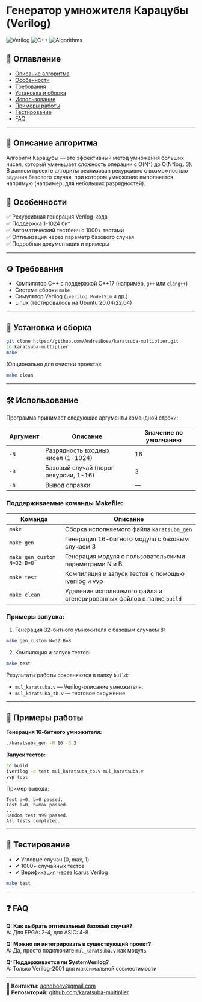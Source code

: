 # Генератор умножителя Карацубы (Verilog)

![Verilog](https://img.shields.io/badge/Verilog-FF6600?style=for-the-badge)
![C++](https://img.shields.io/badge/C++-00599C?style=for-the-badge\&logo=cplusplus)
![Algorithms](https://img.shields.io/badge/Algorithm-Karatsuba-blue)

## 📌 Оглавление

* [Описание алгоритма](#описание-алгоритма)
* [Особенности](#особенности)
* [Требования](#требования)
* [Установка и сборка](#установка-и-сборка)
* [Использование](#использование)
* [Примеры работы](#примеры-работы)
* [Тестирование](#тестирование)
* [FAQ](#faq)

---

## 📖 Описание алгоритма

Алгоритм Карацубы — это эффективный метод умножения больших чисел, который уменьшает сложность операции с O(N²) до O(N^log₂ 3). В данном проекте алгоритм реализован рекурсивно с возможностью задания базового случая, при котором умножение выполняется напрямую (например, для небольших разрядностей).

## 🌟 Особенности

✅ Рекурсивная генерация Verilog-кода  
✅ Поддержка 1-1024 бит  
✅ Автоматический тестбенч с 1000+ тестами  
✅ Оптимизация через параметр базового случая  
✅ Подробная документация и примеры


---

## ⚙️ Требования

* Компилятор C++ с поддержкой C++17 (например, `g++` или `clang++`)
* Система сборки `make`
* Симулятор Verilog (`iverilog`, `ModelSim` и др.)
* Linux (тестировалось на Ubuntu 20.04/22.04)

---

## 🔧 Установка и сборка

```bash
git clone https://github.com/AndreiBoev/karatsuba-multiplier.git
cd karatsuba-multiplier
make
```

(Опционально для очистки проекта):

```bash
make clean
```

---
## 🛠 Использование

Программа принимает следующие аргументы командной строки:

| Аргумент | Описание | Значение по умолчанию |
| -------- | ------------------------------------- | --------------------- |
| `-N` | Разрядность входных чисел (1-1024) | 16 |
| `-B` | Базовый случай (порог рекурсии, 1-16) | 3 |
| `-h` | Вывод справки | — |

### Поддерживаемые команды Makefile:

| Команда | Описание |
|--------|----------|
| `make` | Сборка исполняемого файла `karatsuba_gen` |
| `make gen` | Генерация 16-битного модуля с базовым случаем 3 |
| `make gen_custom N=32 B=8` | Генерация модуля с пользовательскими параметрами N и B |
| `make test` | Компиляция и запуск тестов с помощью iverilog и vvp |
| `make clean` | Удаление исполняемого файла и сгенерированных файлов в папке `build` |

### Примеры запуска:

1. Генерация 32-битного умножителя с базовым случаем 8:

```bash
make gen_custom N=32 B=8
```

2. Компиляция и запуск тестов:

```bash
make test
```

Результаты работы сохраняются в папку `build`:

* `mul_karatsuba.v` — Verilog-описание умножителя.
* `mul_karatsuba_tb.v` — тестовое окружение.
---

## 🧩 Примеры работы

**Генерация 16-битного умножителя:**

```bash
./karatsuba_gen -N 16 -B 3
```

**Запуск тестов:**

```bash
cd build
iverilog -o test mul_karatsuba_tb.v mul_karatsuba.v
vvp test
```



Пример вывода:

```
Test a=0, b=0 passed.
Test a=0, b=max passed.
...
Random test 999 passed.
All tests completed.
```

---

## 🧪 Тестирование

* ✔ Угловые случаи (0, max, 1)
* ✔ 1000+ случайных тестов
* ✔ Верификация через Icarus Verilog

```bash
make test
```

---

## ❓ FAQ

**Q: Как выбрать оптимальный базовый случай?**  
A: Для FPGA: 2-4, для ASIC: 4-8

**Q: Можно ли интегрировать в существующий проект?**  
A: Да, просто подключите `mul_karatsuba.v` как модуль

**Q: Поддерживается ли SystemVerilog?**  
A: Только Verilog-2001 для максимальной совместимости

---

📧 **Контакты:** [aondboev@gmail.com](mailto:aondboev@gmail.com)  
🔗 **Репозиторий:** [github.com/karatsuba-multiplier](https://github.com/AndreiBoev/karatsuba-multiplier)

